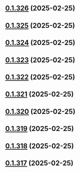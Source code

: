 ## [0.1.326](https://github.com/binary-braids/terraform-oracle/compare/v0.1.325...v0.1.326) (2025-02-25)



## [0.1.325](https://github.com/binary-braids/terraform-oracle/compare/v0.1.324...v0.1.325) (2025-02-25)



## [0.1.324](https://github.com/binary-braids/terraform-oracle/compare/v0.1.323...v0.1.324) (2025-02-25)



## [0.1.323](https://github.com/binary-braids/terraform-oracle/compare/v0.1.322...v0.1.323) (2025-02-25)



## [0.1.322](https://github.com/binary-braids/terraform-oracle/compare/v0.1.321...v0.1.322) (2025-02-25)



## [0.1.321](https://github.com/binary-braids/terraform-oracle/compare/v0.1.320...v0.1.321) (2025-02-25)



## [0.1.320](https://github.com/binary-braids/terraform-oracle/compare/v0.1.319...v0.1.320) (2025-02-25)



## [0.1.319](https://github.com/binary-braids/terraform-oracle/compare/v0.1.318...v0.1.319) (2025-02-25)



## [0.1.318](https://github.com/binary-braids/terraform-oracle/compare/v0.1.317...v0.1.318) (2025-02-25)



## [0.1.317](https://github.com/binary-braids/terraform-oracle/compare/v0.1.316...v0.1.317) (2025-02-25)



